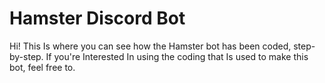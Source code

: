 # Hamster Discord Bot
Hi! This Is where you can see how the Hamster bot has been coded, step-by-step. If you're Interested In using the coding that Is used to make this bot, feel free to.
